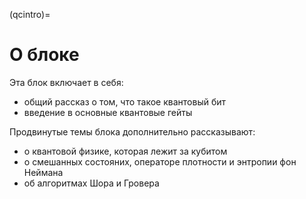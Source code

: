 (qcintro)=

# О блоке

Эта блок включает в себя:

- общий рассказ о том, что такое квантовый бит
- введение в основные квантовые гейты

Продвинутые темы блока дополнительно рассказывают:

- о квантовой физике, которая лежит за кубитом
- о смешанных состояних, операторе плотности и энтропии фон Неймана
- об алгоритмах Шора и Гровера
